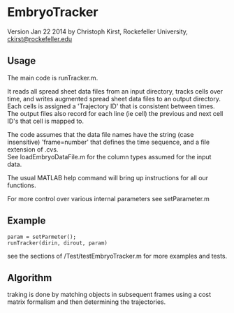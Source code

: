 EmbryoTracker
=============

Version Jan 22 2014 
by Christoph Kirst, 
Rockefeller University, 
ckirst@rockefeller.edu


Usage
-----

The main code is runTracker.m. 

It reads all spread sheet data files from an input directory, 
tracks cells over time, and writes augmented spread sheet data files 
to an output directory. Each cells is assigned a 'Trajectory ID' that 
is consistent between times. The output files also record for each line 
(ie cell) the previous and next cell ID's that cell is mapped to.

The code assumes that the data file names have the string (case insensitive) 
'frame=number' that defines the time sequence, and a file extension of .cvs.  
See loadEmbryoDataFile.m for the column types assumed for the input data.

The usual MATLAB help command will bring up instructions for all our functions.

For more control over various internal parameters see setParameter.m


Example
-------

    param = setParmeter();
    runTracker(dirin, dirout, param)

see the sections of /Test/testEmbryoTracker.m for more examples and tests.
  


Algorithm
---------
    
traking is done by matching objects in subsequent frames using
a cost matrix formalism and then determining the trajectories.


